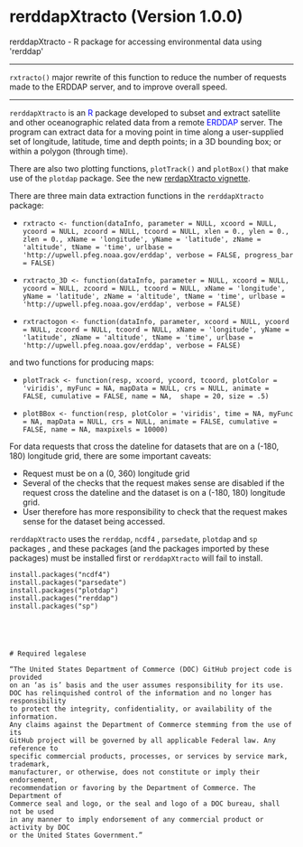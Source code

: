 # rerddapXtracto (Version 1.0.0)
rerddapXtracto - R package for accessing environmental data using 'rerddap' 

******
`rxtracto()` major rewrite of this function to reduce the number of requests made to the ERDDAP server, and to improve overall speed.
******


`rerddapXtracto` is an <span style="color:blue">R</span> package developed to subset and extract satellite and other oceanographic related data from a remote <span style="color:blue">ERDDAP</span> server. The program can extract data for a moving point in time along a user-supplied set of longitude, latitude, time and depth points; in a 3D bounding box; or within a polygon (through time). 

There are also two plotting functions,  `plotTrack()` and `plotBox()` that make use of the `plotdap` package.  See the new [rerdapXtracto vignette](https://rmendels.github.io/UsingrerddapXtracto.html). 



There are three main data extraction functions in the `rerddapXtracto` package: 

- `rxtracto <- function(dataInfo, parameter = NULL, xcoord = NULL, ycoord = NULL, zcoord = NULL, tcoord = NULL, xlen = 0., ylen = 0., zlen = 0., xName = 'longitude', yName = 'latitude', zName = 'altitude', tName = 'time', urlbase = 'http://upwell.pfeg.noaa.gov/erddap', verbose = FALSE, progress_bar = FALSE)`

- `rxtracto_3D <- function(dataInfo, parameter = NULL, xcoord = NULL, ycoord = NULL, zcoord = NULL, tcoord = NULL, xName = 'longitude', yName = 'latitude', zName = 'altitude', tName = 'time', urlbase = 'http://upwell.pfeg.noaa.gov/erddap', verbose = FALSE)`

- `rxtractogon <- function(dataInfo, parameter, xcoord = NULL, ycoord = NULL, zcoord = NULL, tcoord = NULL, xName = 'longitude', yName = 'latitude', zName = 'altitude', tName = 'time', urlbase = 'http://upwell.pfeg.noaa.gov/erddap', verbose = FALSE)`

and two functions for producing maps:

- `plotTrack <- function(resp, xcoord, ycoord, tcoord, plotColor = 'viridis', myFunc = NA,
                      mapData = NULL, crs = NULL,
                      animate = FALSE, cumulative = FALSE,
                      name = NA,  shape = 20, size = .5)`

- `plotBBox <- function(resp, plotColor = 'viridis', time = NA, myFunc = NA,
                mapData = NULL, crs = NULL,
                animate = FALSE, cumulative = FALSE, name = NA,
                maxpixels = 10000)`


For data requests that cross the dateline for datasets that are
on a (-180, 180) longitude grid, there are some important caveats:

- Request must be on a (0, 360) longitude grid
- Several of the checks that the request makes sense are disabled if the request
cross the dateline and the dataset is on a (-180, 180) longitude grid.
- User therefore has more responsibility to check that the request makes sense
for the dataset being accessed.





`rerddapXtracto` uses the `rerddap`, `ncdf4` , `parsedate`, `plotdap` and `sp` packages , and these packages (and the packages imported by these packages) must be installed first or `rerddapXtracto` will fail to install.   

```{r install,eval=FALSE}
install.packages("ncdf4") 
install.packages("parsedate") 
install.packages("plotdap") 
install.packages("rerddap") 
install.packages("sp")
```



```




# Required legalese

“The United States Department of Commerce (DOC) GitHub project code is provided
on an ‘as is’ basis and the user assumes responsibility for its use.
DOC has relinquished control of the information and no longer has responsibility
to protect the integrity, confidentiality, or availability of the information.
Any claims against the Department of Commerce stemming from the use of its
GitHub project will be governed by all applicable Federal law. Any reference to
specific commercial products, processes, or services by service mark, trademark,
manufacturer, or otherwise, does not constitute or imply their endorsement,
recommendation or favoring by the Department of Commerce. The Department of
Commerce seal and logo, or the seal and logo of a DOC bureau, shall not be used
in any manner to imply endorsement of any commercial product or activity by DOC
or the United States Government.”


